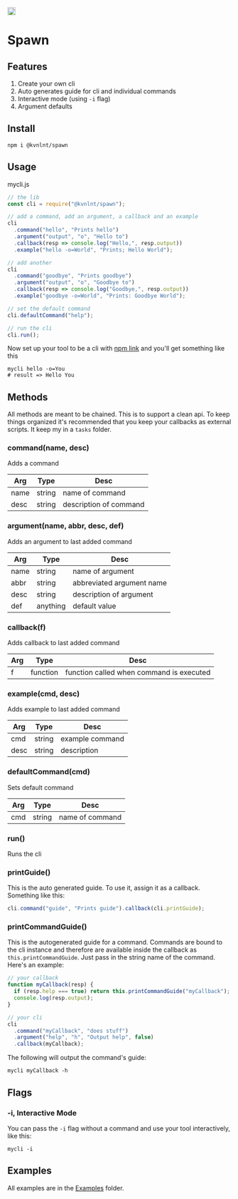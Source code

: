 <a href="https://badge.fury.io/js/%40kvnlnt%2Fspawn"><img src="https://badge.fury.io/js/%40kvnlnt%2Fspawn.svg" alt="npm version" height="18"></a>

# Spawn

## Features

1. Create your own cli
2. Auto generates guide for cli and individual commands
3. Interactive mode (using `-i` flag)
4. Argument defaults

## Install

```shell
npm i @kvnlnt/spawn
```

## Usage

mycli.js

```javascript
// the lib
const cli = require("@kvnlnt/spawn");

// add a command, add an argument, a callback and an example
cli
  .command("hello", "Prints hello")
  .argument("output", "o", "Hello to")
  .callback(resp => console.log("Hello,", resp.output))
  .example("hello -o=World", "Prints; Hello World");

// add another
cli
  .command("goodbye", "Prints goodbye")
  .argument("output", "o", "Goodbye to")
  .callback(resp => console.log("Goodbye,", resp.output))
  .example("goodbye -o=World", "Prints: Goodbye World");

// set the default command
cli.defaultCommand("help");

// run the cli
cli.run();
```

Now set up your tool to be a cli with [npm link](https://docs.npmjs.com/cli/link) and you'll get something like this

```shell
mycli hello -o=You
# result => Hello You
```

## Methods

All methods are meant to be chained. This is to support a clean api. To keep things organized it's recommended that you keep your callbacks as external scripts. It keep my in a `tasks` folder.

### command(name, desc)

Adds a command

| Arg  | Type   | Desc                   |
| ---- | ------ | ---------------------- |
| name | string | name of command        |
| desc | string | description of command |

### argument(name, abbr, desc, def)

Adds an argument to last added command

| Arg  | Type     | Desc                      |
| ---- | -------- | ------------------------- |
| name | string   | name of argument          |
| abbr | string   | abbreviated argument name |
| desc | string   | description of argument   |
| def  | anything | default value             |

### callback(f)

Adds callback to last added command

| Arg | Type     | Desc                                     |
| --- | -------- | ---------------------------------------- |
| f   | function | function called when command is executed |

### example(cmd, desc)

Adds example to last added command

| Arg  | Type   | Desc            |
| ---- | ------ | --------------- |
| cmd  | string | example command |
| desc | string | description     |

### defaultCommand(cmd)

Sets default command

| Arg | Type   | Desc            |
| --- | ------ | --------------- |
| cmd | string | name of command |

### run()

Runs the cli

### printGuide()

This is the auto generated guide. To use it, assign it as a callback. Something like this:

```js
cli.command("guide", "Prints guide").callback(cli.printGuide);
```

### printCommandGuide()

This is the autogenerated guide for a command. Commands are bound to the cli instance and therefore are available inside the callback as `this.printCommandGuide`. Just pass in the string name of the command. Here's an example:

```js
// your callback
function myCallback(resp) {
  if (resp.help === true) return this.printCommandGuide("myCallback");
  console.log(resp.output);
}

// your cli
cli
  .command("myCallback", "does stuff")
  .argument("help", "h", "Output help", false)
  .callback(myCallback);
```

The following will output the command's guide:

```shell
mycli myCallback -h
```

## Flags

### -i, Interactive Mode

You can pass the `-i` flag without a command and use your tool interactively, like this:

```shell
mycli -i
```

## Examples

All examples are in the [Examples](examples) folder.
